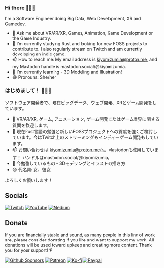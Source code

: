 ### Hi there 🧚‍♀️👋

I'm a Software Engineer doing Big Data, Web Development, XR  and Gamedev.


- 💬 Ask me about VR/AR/XR, Games, Animation, Game Development or the Game Industry.
- 🔭 I’m currently studying Rust and looking for new FOSS projects to contribute to. I also regularly stream on Twitch and am currently developing an indie game.
- 📫 How to reach me: My email address is kiyomizumia@proton.me, and my Mastodon handle is mastodon.social/@kiyomizumia.
- 🌱 I’m currently learning - 3D Modeling and Illustration!
- 😄 Pronouns: She/her


### はじめまして！ 🧚‍♀️👋

ソフトウェア開発者で、現在ビッグデータ、ウェブ開発、XRとゲーム開発をしています。

- 💬 VR/AR/XR, ゲーム, アニメーション, ゲーム開発またはゲーム業界に関する質問を歓迎します。
- 🔭 現在Rust言語の勉強と新しいFOSSプロジェクトへの貢献を強くご検討しています。今はTwitch上のストリーミングもインディーゲーム開発もしています。
- 📫 お問い合わせは kiyomizumia@proton.meへ。Mastodonも使用しています！ ハンドルはmastodon.social/@kiyomizumia。
- 🌱 今勉強しているもの - 3Dモデリングとイラストの描き方
- 😄 代名詞: 女、彼女

よろしくお願いします！

<!--
Note: (Currently looking for work!)
Resume: https://registry.jsonresume.org/rhapsodyai (My online resume)
LinkedIn: https://www.linkedin.com/in/melissaauclaire (feel free to connect with me though I'm more likely to respond if I know you)
-->

## Socials
<!-- [![Mastodon](https://img.shields.io/badge/Mastodon-FF0000?style=for-the-badge&logo=youtube&logoColor=white)](https://mastodon.social/@kiyomizumia) -->
[![Twitch](https://img.shields.io/badge/Twitch-6441A4?style=for-the-badge&logo=twitch&logoColor=white)](https://www.twitch.tv/kiyomizumia)
[![YouTube](https://img.shields.io/badge/YouTube-FF0000?style=for-the-badge&logo=youtube&logoColor=white)](https://www.youtube.com/@kiyomizumia)
[![Medium](https://img.shields.io/badge/Medium-000000?style=for-the-badge&logo=medium&logoColor=white)](https://medium.com/@kiyomizumia)
<!-- [![Twitter](https://img.shields.io/badge/Twitter-1DA1F2?style=for-the-badge&logo=twitter&logoColor=white)](https://twitter.com/kiyomizumia) -->
<!-- [![Odysee](https://img.shields.io/badge/Odysee-EF1970?style=for-the-badge&logo=odysee&logoColor=white)](https://odysee.com/@kiyomiumia) -->


## Donate
If you are financially stable and sound, as many people in this line of work are, please consider donating if you like and want to support my work. All donations will be used toward upkeep and creating more content. Thank you for your support! 💗

[![Github Sponsors](https://img.shields.io/badge/Sponsors-EA4AAA?style=for-the-badge&logo=github-sponsors&logoColor=white)](https://github.com/sponsors/rhapsodyai)
[![Patreon](https://img.shields.io/badge/Patreon-FF424D?style=for-the-badge&logo=patreon&logoColor=white)](https://patreon.com/kiyomizumia)
[![Ko-fi](https://img.shields.io/badge/Kofi-Ff5E5B?style=for-the-badge&logo=kofi&logoColor=white)](https://ko-fi.com/rhapsodyai)
[![Paypal](https://img.shields.io/badge/Paypal-00457C?style=for-the-badge&logo=paypal&logoColor=white)](https://www.paypal.com/paypalme/melissaauclaire)
<!-- [![Buy Me A Coffee](https://img.shields.io/badge/Buy_Me_A_Coffee-FFDD00?style=for-the-badge&logo=buymeacoffee&logoColor=black)](https://buymeacoffee.com/rhapsodyai) -->

<!--
**rhapsodyai/rhapsodyai** is a ✨ _special_ ✨ repository because its `README.md` (this file) appears on your GitHub profile.

- 👯 I’m looking to collaborate on ...
- ⚡ Fun fact: ...
-->
